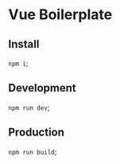 # Vue Boilerplate

## Install

`npm i`;

## Development

`npm run dev`;

## Production

`npm run build`;